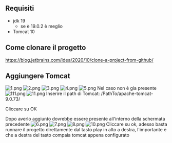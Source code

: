 
## Requisiti

- jdk 19
    - se è 19.0.2 è meglio
- Tomcat 10

## Come clonare il progetto

https://blog.jetbrains.com/idea/2020/10/clone-a-project-from-github/

## Aggiungere Tomcat

![1.png](Assets%2F1.png)
![2.png](Assets%2F2.png)
![3.png](Assets%2F3.png)
![4.png](Assets%2F4.png)
![5.png](Assets%2F5.png)
Nel caso non è gia presente
![111.png](Assets%2F111.png)
![11.png](Assets%2F11.png)
Inserire il path di Tomcat: /PathTo/apache-tomcat-9.0.73/

Cliccare su OK

Dopo averlo aggiunto dovrebbe essere presente all'interno della schermata precedente
![6.png](Assets%2F6.png)
![7.png](Assets%2F7.png)
![8.png](Assets%2F8.png)
![10.png](Assets%2F10.png)
Cliccare su ok, adesso basta runnare il progetto direttamente dal tasto play in alto a destra, l'importante è che a destra del tasto compaia tomcat appena configurato
